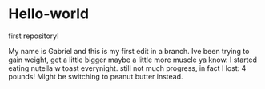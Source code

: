 # Hello-world
first repository!

My name is Gabriel and this is my first edit in a branch. Ive been trying to gain weight, get a little bigger maybe
a little more muscle ya know. I started eating nutella w toast everynight. still not much progress, in fact I lost:
4 pounds! Might be switching to peanut butter instead.

